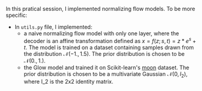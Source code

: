 In this pratical session, I implemented normalizing flow models. To be more specific:

- In `utils.py` file, I implemented:
  - a naive normalizing flow model with only one layer, where the decoder is an affine transformation defined as $x = f(z; s, t) = z*e^s + t$. The model is trained on a dataset containing samples drawn from the distribution $\mathcal{N}(-1., 1.5)$. The prior distribution is chosen to be $\mathcal{N}(0., 1.)$.
  - the Glow model and trained it on Scikit-learn's [moon](https://scikit-learn.org/stable/modules/generated/sklearn.datasets.make_moons.html) dataset. The prior distribution is chosen to be a multivariate Gaussian $\mathcal{N}(0, I_2)$, where I_2 is the 2x2 identity matrix.
